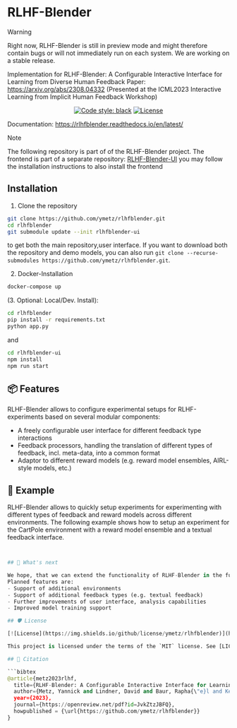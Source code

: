 # RLHF-Blender


> [!WARNING]  
> Right now, RLHF-Blender is still in preview mode and might therefore contain bugs or will not immediately run on each system.
> We are working on a stable release. 


Implementation for RLHF-Blender: A Configurable Interactive Interface for Learning from Diverse Human Feedback
Paper: https://arxiv.org/abs/2308.04332 (Presented at the ICML2023 Interactive Learning from Implicit Human Feedback Workshop)

<div align="center">

[![Code style: black](https://img.shields.io/badge/code%20style-black-000000.svg)](https://github.com/psf/black)
[![License](https://img.shields.io/github/license/ymetz/rlhfblender)](https://github.com/ymetz/rlhfblender/blob/master/LICENSE)

</div>

Documentation: https://rlhfblender.readthedocs.io/en/latest/

> [!NOTE]  
> The following repository is part of of the RLHF-Blender project. The frontend is part of a separate repository: [RLHF-Blender-UI](https://github.com/ymetz/rlhfblender-ui)
> you may follow the installation instructions to also install the frontend

## Installation

1. Clone the repository

```bash
git clone https://github.com/ymetz/rlhfblender.git
cd rlhfblender
git submodule update --init rlhfblender-ui
```
to get both the main repository,user interface. If you want to download both the repository and demo models, you can also run ```git clone --recurse-submodules https://github.com/ymetz/rlhfblender.git```.

2. Docker-Installation

```bash
docker-compose up
```

(3. Optional: Local/Dev. Install):

```bash
cd rlhfblender
pip install -r requirements.txt
python app.py
```

and

```bash
cd rlhfblender-ui
npm install
npm run start
```

## 📦 Features

RLHF-Blender allows to configure experimental setups for RLHF-experiments based on several modular components:

- A freely configurable user interface for different feedback type interactions
- Feedback processors, handling the translation of different types of feedback, incl. meta-data, into a common format
- Adaptor to different reward models (e.g. reward model ensembles, AIRL-style models, etc.)

## 📖 Example

RLHF-Blender allows to quickly setup experiments for experimenting with different types of feedback and reward models across different environments. 
The following example shows how to setup an experiment for the CartPole environment with a reward model ensemble and a textual feedback interface.

```python


## 🎯 What's next

We hope, that we can extend the functionality of RLHF-Blender in the future. In case you are interested, feel free to contribute.
Planned features are:
- Support of additional environments
- Support of additional feedback types (e.g. textual feedback)
- Further improvements of user interface, analysis capabilities
- Improved model training support

## 🛡 License

[![License](https://img.shields.io/github/license/ymetz/rlhfblender)](https://github.com/ymetz/rlhfblender/blob/master/LICENSE)

This project is licensed under the terms of the `MIT` license. See [LICENSE](https:/ymetz/rlhfblender/blob/master/LICENSE) for more details.

## 📃 Citation

```bibtex
@article{metz2023rlhf,
  title={RLHF-Blender: A Configurable Interactive Interface for Learning from Diverse Human Feedback},
  author={Metz, Yannick and Lindner, David and Baur, Rapha{\"e}l and Keim, Daniel A and El-Assady, Mennatallah},
  year={2023},
  journal={https://openreview.net/pdf?id=JvkZtzJBFQ},
  howpublished = {\url{https://github.com/ymetz/rlhfblender}}
}
```
